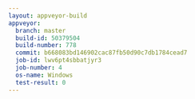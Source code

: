 ```yaml
---
layout: appveyor-build
appveyor:
  branch: master
  build-id: 50379504
  build-number: 778
  commit: b668083bd146902cac87fb50d90c7db1784cead7
  job-id: lwv6pt4sbbatjyr3
  job-number: 4
  os-name: Windows
  test-result: 0
---
```

